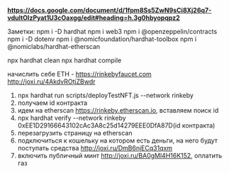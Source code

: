 **https://docs.google.com/document/d/1fpm8Ss5ZwN9sCi8Xj26q7-vdultOlzPyat1U3cOaxgg/edit#heading=h.3g0hbyopqpz2**


Заметки:
npm i -D hardhat
npm i web3
npm i @openzeppelin/contracts
npm i -D dotenv
npm i @nomicfoundation/hardhat-toolbox
npm i @nomiclabs/hardhat-etherscan

npx hardhat clean
npx hardhat compile

начислить себе ETH - https://rinkebyfaucet.com http://joxi.ru/4AkdvROtjZBwdr

1. npx hardhat run scripts/deployTestNFT.js --network rinkeby
2. получаем id контракта
3. идем на etherscan https://rinkeby.etherscan.io, вставляем поиск id
5. npx hardhat verify --network rinkeby 0xEE1D29166643102cAc3A8c25d14279EEE0DfA87D(id контракта)
6. перезагрузить страницу на etherscan
7. подключиться к кошельку на котором есть деньги, на него будут поступать средства http://joxi.ru/DmB6njECq31qxm
8. включить публичный минт http://joxi.ru/BA0gMl4H16K152, оплатить газ